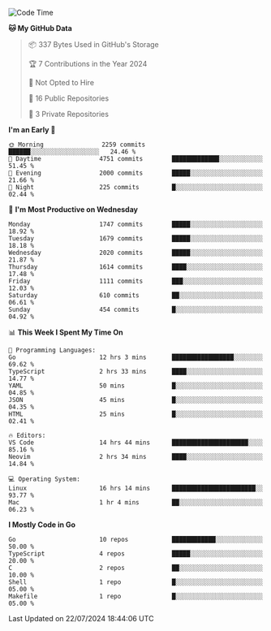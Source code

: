 <!--START_SECTION:waka-->
![Code Time](http://img.shields.io/badge/Code%20Time-794%20hrs%2039%20mins-blue)

**🐱 My GitHub Data** 

> 📦 337 Bytes Used in GitHub's Storage 
 > 
> 🏆 7 Contributions in the Year 2024
 > 
> 🚫 Not Opted to Hire
 > 
> 📜 16 Public Repositories 
 > 
> 🔑 3 Private Repositories 
 > 
**I'm an Early 🐤** 

```text
🌞 Morning                2259 commits        ██████░░░░░░░░░░░░░░░░░░░   24.46 % 
🌆 Daytime                4751 commits        █████████████░░░░░░░░░░░░   51.45 % 
🌃 Evening                2000 commits        █████░░░░░░░░░░░░░░░░░░░░   21.66 % 
🌙 Night                  225 commits         █░░░░░░░░░░░░░░░░░░░░░░░░   02.44 % 
```
📅 **I'm Most Productive on Wednesday** 

```text
Monday                   1747 commits        █████░░░░░░░░░░░░░░░░░░░░   18.92 % 
Tuesday                  1679 commits        █████░░░░░░░░░░░░░░░░░░░░   18.18 % 
Wednesday                2020 commits        █████░░░░░░░░░░░░░░░░░░░░   21.87 % 
Thursday                 1614 commits        ████░░░░░░░░░░░░░░░░░░░░░   17.48 % 
Friday                   1111 commits        ███░░░░░░░░░░░░░░░░░░░░░░   12.03 % 
Saturday                 610 commits         ██░░░░░░░░░░░░░░░░░░░░░░░   06.61 % 
Sunday                   454 commits         █░░░░░░░░░░░░░░░░░░░░░░░░   04.92 % 
```


📊 **This Week I Spent My Time On** 

```text
💬 Programming Languages: 
Go                       12 hrs 3 mins       █████████████████░░░░░░░░   69.62 % 
TypeScript               2 hrs 33 mins       ████░░░░░░░░░░░░░░░░░░░░░   14.77 % 
YAML                     50 mins             █░░░░░░░░░░░░░░░░░░░░░░░░   04.85 % 
JSON                     45 mins             █░░░░░░░░░░░░░░░░░░░░░░░░   04.35 % 
HTML                     25 mins             █░░░░░░░░░░░░░░░░░░░░░░░░   02.41 % 

🔥 Editors: 
VS Code                  14 hrs 44 mins      █████████████████████░░░░   85.16 % 
Neovim                   2 hrs 34 mins       ████░░░░░░░░░░░░░░░░░░░░░   14.84 % 

💻 Operating System: 
Linux                    16 hrs 14 mins      ███████████████████████░░   93.77 % 
Mac                      1 hr 4 mins         ██░░░░░░░░░░░░░░░░░░░░░░░   06.23 % 
```

**I Mostly Code in Go** 

```text
Go                       10 repos            ████████████░░░░░░░░░░░░░   50.00 % 
TypeScript               4 repos             █████░░░░░░░░░░░░░░░░░░░░   20.00 % 
C                        2 repos             ██░░░░░░░░░░░░░░░░░░░░░░░   10.00 % 
Shell                    1 repo              █░░░░░░░░░░░░░░░░░░░░░░░░   05.00 % 
Makefile                 1 repo              █░░░░░░░░░░░░░░░░░░░░░░░░   05.00 % 
```




 Last Updated on 22/07/2024 18:44:06 UTC
<!--END_SECTION:waka-->
